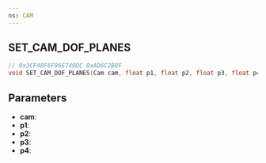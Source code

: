 ```yaml
---
ns: CAM
---
```

## SET_CAM_DOF_PLANES

```c
// 0x3CF48F6F96E749DC 0xAD6C2B8F
void SET_CAM_DOF_PLANES(Cam cam, float p1, float p2, float p3, float p4);
```


## Parameters
* **cam**: 
* **p1**: 
* **p2**: 
* **p3**: 
* **p4**: 

